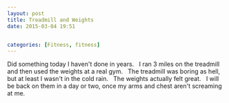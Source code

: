 ```yaml
---
layout: post
title: Treadmill and Weights
date: 2015-03-04 19:51


categories: [Fitness, fitness]
---
```

Did something today I haven't done in years.   I ran 3 miles on the treadmill and then used the weights at a real gym.   The treadmill was boring as hell, but at least I wasn't in the cold rain.   The weights actually felt great.   I will be back on them in a day or two, once my arms and chest aren't screaming at me.
